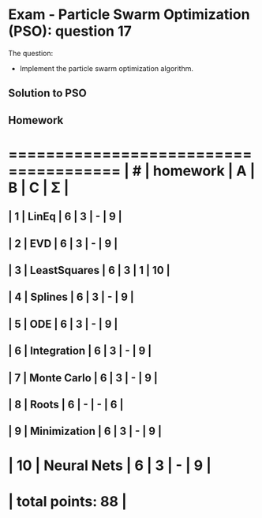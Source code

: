 # Exam - Particle Swarm Optimization (PSO): question 17
The question: 
- Implement the particle swarm optimization algorithm.

## Solution to PSO
 
 


 ## Homework
 ======================================
| #  | homework      | A | B | C | Σ   |
 ======================================
| 1  | LinEq         | 6 | 3 | - |  9 |
---------------------------------------
| 2  | EVD           | 6 | 3 | - |  9  |
---------------------------------------
| 3  | LeastSquares  | 6 | 3 | 1 |  10  |
---------------------------------------
| 4  | Splines       | 6 | 3 | - |  9  |
---------------------------------------
| 5  | ODE           | 6 | 3 | - |  9  |
---------------------------------------
| 6  | Integration   | 6 | 3 | - |  9  |
---------------------------------------
| 7  | Monte Carlo   | 6 | 3 | - |  9  |
---------------------------------------
| 8  | Roots         | 6 | - | - |  6  |
---------------------------------------
| 9  | Minimization  | 6 | 3 | - |  9  |
---------------------------------------
| 10 | Neural Nets   | 6 | 3 | - |  9  |
 ======================================
|                    total points:  88 |
 ======================================
